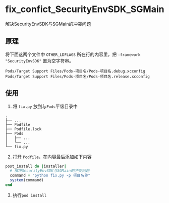 # fix_confict_SecurityEnvSDK_SGMain
解决SecurityEnvSDK与SGMain的冲突问题



## 原理

将下面这两个文件中 `OTHER_LDFLAGS` 所在行的内容里，把 `-framework "SecurityEnvSDK"` 置为空字符串。

```shell
Pods/Target Support Files/Pods-项目名/Pods-项目名.debug.xcconfig
Pods/Target Support Files/Pods-项目名/Pods-项目名.release.xcconfig
```



## 使用

1. 将 `fix.py` 放到与`Pods`平级目录中

```shell
.
├── ...
├── Podfile
├── Podfile.lock
├── Pods
│   ├── ...
│   └── ...
└── fix.py
```

 

2. 打开 `Podfile`，在内容最后添加如下内容

```ruby
post_install do |installer|
  # 解决SecurityEnvSDK与SGMain的冲突问题
  command = "python fix.py -p 项目名称"
  system(command)
end
```



3. 执行`pod install`